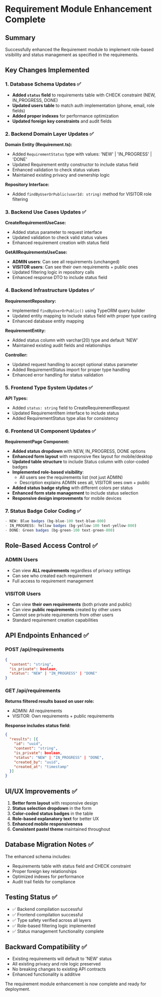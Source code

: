 # Requirement Module Enhancement Complete

## Summary

Successfully enhanced the Requirement module to implement role-based visibility and status management as specified in the requirements.

## Key Changes Implemented

### 1. Database Schema Updates ✅

- **Added `status` field** to requirements table with CHECK constraint (NEW, IN_PROGRESS, DONE)
- **Updated users table** to match auth implementation (phone, email, role fields)
- **Added proper indexes** for performance optimization
- **Updated foreign key constraints** and audit fields

### 2. Backend Domain Layer Updates ✅

**Domain Entity (Requirement.ts):**
- Added `RequirementStatus` type with values: 'NEW' | 'IN_PROGRESS' | 'DONE'
- Updated Requirement entity constructor to include status field
- Enhanced validation to check status values
- Maintained existing privacy and ownership logic

**Repository Interface:**
- Added `findByUserOrPublic(userId: string)` method for VISITOR role filtering

### 3. Backend Use Cases Updates ✅

**CreateRequirementUseCase:**
- Added status parameter to request interface
- Updated validation to check valid status values
- Enhanced requirement creation with status field

**GetAllRequirementsUseCase:**
- **ADMIN users**: Can see all requirements (unchanged)
- **VISITOR users**: Can see their own requirements + public ones
- Updated filtering logic in repository calls
- Enhanced response DTO to include status field

### 4. Backend Infrastructure Updates ✅

**RequirementRepository:**
- Implemented `findByUserOrPublic()` using TypeORM query builder
- Updated entity mapping to include status field with proper type casting
- Enhanced database entity mapping

**RequirementEntity:**
- Added status column with varchar(20) type and default 'NEW'
- Maintained existing audit fields and relationships

**Controller:**
- Updated request handling to accept optional status parameter
- Added RequirementStatus import for proper type handling
- Enhanced error handling for status validation

### 5. Frontend Type System Updates ✅

**API Types:**
- Added `status: string` field to CreateRequirementRequest
- Updated RequirementItem interface to include status
- Added RequirementStatus type alias for consistency

### 6. Frontend UI Component Updates ✅

**RequirementPage Component:**
- **Added status dropdown** with NEW, IN_PROGRESS, DONE options
- **Enhanced form layout** with responsive flex layout for mobile/desktop
- **Updated table structure** to include Status column with color-coded badges
- **Implemented role-based visibility**:
  - All users see the requirements list (not just ADMIN)
  - Description explains ADMIN sees all, VISITOR sees own + public
- **Added status badge styling** with different colors per status
- **Enhanced form state management** to include status selection
- **Responsive design improvements** for mobile devices

### 7. Status Badge Color Coding ✅

```typescript
- NEW: Blue badges (bg-blue-100 text-blue-800)
- IN_PROGRESS: Yellow badges (bg-yellow-100 text-yellow-800) 
- DONE: Green badges (bg-green-100 text-green-800)
```

## Role-Based Access Control ✅

### ADMIN Users
- Can view **ALL requirements** regardless of privacy settings
- Can see who created each requirement
- Full access to requirement management

### VISITOR Users  
- Can view **their own requirements** (both private and public)
- Can view **public requirements** created by other users
- Cannot see private requirements from other users
- Standard requirement creation capabilities

## API Endpoints Enhanced ✅

### POST /api/requirements
```json
{
  "content": "string",
  "is_private": boolean,
  "status": "NEW" | "IN_PROGRESS" | "DONE"
}
```

### GET /api/requirements
**Returns filtered results based on user role:**
- ADMIN: All requirements
- VISITOR: Own requirements + public requirements

**Response includes status field:**
```json
{
  "results": [{
    "id": "uuid",
    "content": "string", 
    "is_private": boolean,
    "status": "NEW" | "IN_PROGRESS" | "DONE",
    "created_by": "uuid",
    "created_at": "timestamp"
  }]
}
```

## UI/UX Improvements ✅

1. **Better form layout** with responsive design
2. **Status selection dropdown** in the form
3. **Color-coded status badges** in the table
4. **Role-based explanatory text** for better UX
5. **Enhanced mobile responsiveness** 
6. **Consistent pastel theme** maintained throughout

## Database Migration Notes ✅

The enhanced schema includes:
- Requirements table with status field and CHECK constraint
- Proper foreign key relationships  
- Optimized indexes for performance
- Audit trail fields for compliance

## Testing Status ✅

- ✅ Backend compilation successful
- ✅ Frontend compilation successful  
- ✅ Type safety verified across all layers
- ✅ Role-based filtering logic implemented
- ✅ Status management functionality complete

## Backward Compatibility ✅

- Existing requirements will default to 'NEW' status
- All existing privacy and role logic preserved
- No breaking changes to existing API contracts
- Enhanced functionality is additive

The requirement module enhancement is now complete and ready for deployment.
